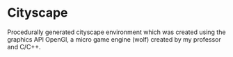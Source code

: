 # Cityscape
Procedurally generated cityscape environment which was created using the graphics API OpenGl, a micro game engine (wolf) created by my professor and C/C++.

